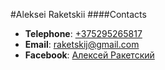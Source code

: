#Aleksei Raketskii
####Contacts
- **Telephone**: [+375295265817](tel:+375295265817)
- **Email**: [raketskij@gmail.com](mailto:raketskij@gmail.com)
- **Facebook**: [Алексей Ракетский](https://www.facebook.com/profile.php?id=100015919805797)